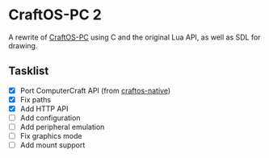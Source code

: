 # CraftOS-PC 2
A rewrite of [CraftOS-PC](https://github.com/MCJack123/craftos) using C and the original Lua API, as well as SDL for drawing.

## Tasklist
- [x] Port ComputerCraft API (from [craftos-native](https://github.com/MCJack123/craftos-native))
- [x] Fix paths
- [x] Add HTTP API
- [ ] Add configuration
- [ ] Add peripheral emulation
- [ ] Fix graphics mode
- [ ] Add mount support